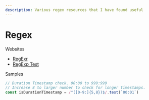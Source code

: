 ```yaml
---
description: Various regex resources that I have found useful
---
```


# Regex

Websites

* [RegExr](https://regexr.com/)
* [RegExp Test](https://developer.mozilla.org/en-US/docs/Web/JavaScript/Reference/Global_Objects/RegExp/test)

Samples

```javascript
// Duration Timestamp check. 00:00 to 999:999
// Increase 8 to larger number to check for longer timestamps.
const isDurationTimestamp = /^([0-9:]{5,8})$/.test(`00:01`)
```

